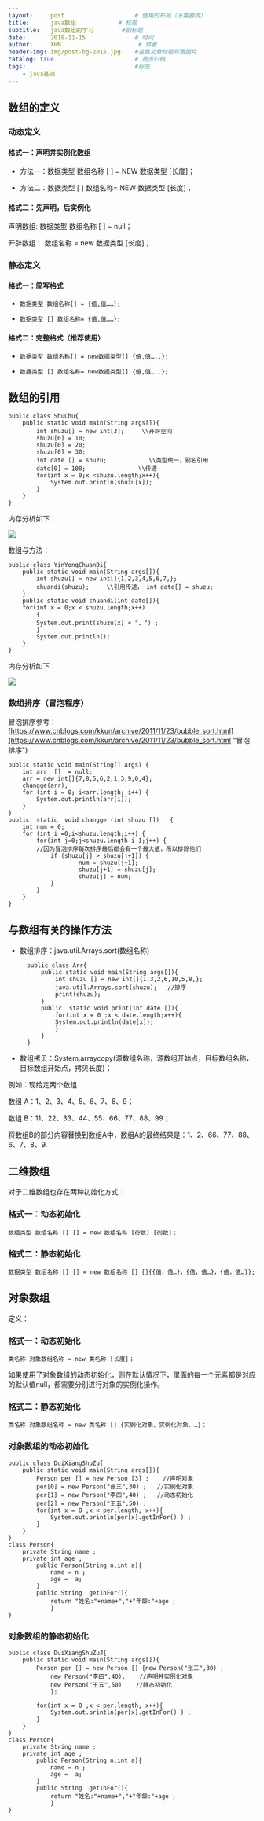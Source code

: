 ```yaml
---
layout:     post                    # 使用的布局（不需要改）
title:      java数组            # 标题 
subtitle:   java数组的学习        #副标题
date:       2018-11-15              # 时间
author:     XHN                      # 作者
header-img: img/post-bg-2015.jpg    #这篇文章标题背景图片
catalog: true                       # 是否归档
tags:                               #标签
    - java基础
---
```



## 数组的定义 ##

### 动态定义 ###
#### 格式一：声明并实例化数组 ####



- 方法一：数据类型 数组名称 [ ] = NEW 数据类型 [长度]；



- 方法二：数据类型 [ ] 数组名称= NEW 数据类型 [长度]；

#### 格式二：先声明，后实例化 ####

声明数组:	数据类型 数组名称 [ ] = null；

开辟数组：	数组名称 = new 数据类型 [长度]；


### 静态定义 ###
#### 格式一：简写格式 ####



- `数据类型 数组名称[] = {值,值……};`


- `数据类型 [] 数组名称= {值,值……};`

#### 格式二：完整格式（推荐使用） ####



- `数据类型 数组名称[] = new数据类型[] {值,值…..};`



- `数据类型 [] 数组名称= new数据类型[] {值,值…..};`


## 数组的引用 ##

 
	public class ShuChu{
		public static void main(String args[]){
			int shuzu[] = new int[3];     \\开辟空间
	        shuzu[0] = 10;
	        shuzu[0] = 20;
	        shuzu[0] = 30;
	        int date [] = shuzu;            \\类型统一，别名引用
	        date[0] = 100;               \\传递
			for(int x = 0;x <shuzu.length;x++){
				System.out.println(shuzu[x]);
			}
		}
	}


内存分析如下：

![](https://i.imgur.com/IBykvpc.png)




数组与方法：

	public class YinYongChuanDi{
		public static void main(String args[]){
			int shuzu[] = new int[]{1,2,3,4,5,6,7,};
			chuandi(shuzu);     \\引用传递， int date[] = shuzu;
		}
		public static void chuandi(int date[]){
		for(int x = 0;x < shuzu.length;x++)
			{
			System.out.print(shuzu[x] + "、") ;
			}
			System.out.println();
		}
	}


内存分析如下：

![](https://i.imgur.com/eqNC2Bk.png)


### 数组排序（冒泡程序） ###

冒泡排序参考： [https://www.cnblogs.com/kkun/archive/2011/11/23/bubble_sort.html](https://www.cnblogs.com/kkun/archive/2011/11/23/bubble_sort.html "冒泡排序")

    public static void main(String[] args) {
        int arr  []  = null;
        arr = new int[]{7,8,5,6,2,1,3,9,0,4};
        changge(arr);
        for (int i = 0; i<arr.length; i++) {
            System.out.println(arr[i]);
        }
    }
    public  static  void changge (int shuzu [])   {
        int num = 0;
        for (int i =0;i<shuzu.length;i++) {
            for(int j=0;j<shuzu.length-i-1;j++) {  
			//因为冒泡排序每次排序最后都会有一个最大值，所以排除他们
                if (shuzu[j] > shuzu[j+1]) {
                        num = shuzu[j+1];
                        shuzu[j+1] = shuzu[j];
                        shuzu[j] = num;
                }
            }
        }
    }
 


## 与数组有关的操作方法 ##



- 数组排序：java.util.Arrays.sort(数组名称)


		public class Arr{
			public static void main(String args[]){
				int shuzu [] = new int[]{1,3,2,6,10,5,8,};
				java.util.Arrays.sort(shuzu);   //排序
				print(shuzu);
			}
			public  static void print(int date []){
				for(int x = 0 ;x < date.length;x++){
				System.out.println(date[x]);
				}
			}
		}


- 数组拷贝：System.arraycopy(源数组名称，源数组开始点，目标数组名称，目标数组开始点，拷贝长度)； 



例如：现给定两个数组

数组 A：1、2、3、4、5、6、7、8、9；

数组 B：11、22、33、44、55、66、77、88、99；

将数组B的部分内容替换到数组A中，数组A的最终结果是：1、2、66、77、88、6、7、8、9.


## 二维数组 ##

对于二维数组也存在两种初始化方式：

### 格式一：动态初始化 ###
    数组类型 数组名称 [] [] = new 数组名称 [行数] [列数]；
### 格式二：静态初始化 ###
    数据类型 数组名称 [] [] = new 数组名称 [] []{{值，值…}，{值，值…}，{值，值…}};


## 对象数组 ##

定义：

### 格式一：动态初始化 ###
    类名称 对象数组名称 = new 类名称 [长度]；

如果使用了对象数组的动态初始化，则在默认情况下，里面的每一个元素都是对应的默认值null，都需要分别进行对象的实例化操作。


### 格式二：静态初始化 ###

    类名称 对象数组名称 = new 类名称 [] {实例化对象，实例化对象，…}；



### 对象数组的动态初始化 ###

	public class DuiXiangShuZu{
		public static void main(String args[]){
			Person per [] = new Person [3] ;    //声明对象
			per[0] = new Person("张三",30) ;   //实例化对象
			per[1] = new Person("李四",40) ;   //动态初始化
			per[2] = new Person("王五",50) ;
			for(int x = 0 ;x < per.length; x++){
				System.out.println(per[x].getInFor() ) ;
			}
		}
	}
	class Person{
		private String name ;
		private int age ;
			public Person(String n,int a){
				name = n ;
				age =  a;
			}
			public String  getInFor(){
				return "姓名:"+name+","+"年龄:"+age ;
				}
	}


### 对象数组的静态初始化 ###

	public class DuiXiangShuZuJ{
		public static void main(String args[]){
			Person per [] = new Person [] {new Person("张三",30) ,
				new Person("李四",40),    //声明并实例化对象
				new Person("王五",50)    //静态初始化
				};
	
			for(int x = 0 ;x < per.length; x++){
				System.out.println(per[x].getInFor() ) ;
			}
		}
	}
	class Person{
		private String name ;
		private int age ;
			public Person(String n,int a){
				name = n ;
				age =  a;
			}
			public String  getInFor(){
				return "姓名:"+name+","+"年龄:"+age ;
				}
	}
